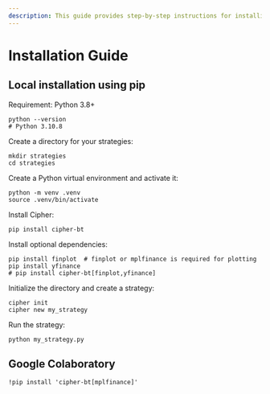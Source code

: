 ```yaml
---
description: This guide provides step-by-step instructions for installing Cipher on your local machine or in Google Colaboratory.
---
```


# Installation Guide

## Local installation using pip

Requirement: Python 3.8+

```shell
python --version
# Python 3.10.8
```

Create a directory for your strategies:
```shell
mkdir strategies
cd strategies
```

Create a Python virtual environment and activate it:
```shell
python -m venv .venv
source .venv/bin/activate
```

Install Cipher:
```shell
pip install cipher-bt
```

Install optional dependencies:
```shell
pip install finplot  # finplot or mplfinance is required for plotting
pip install yfinance
# pip install cipher-bt[finplot,yfinance]
```

Initialize the directory and create a strategy:
```shell
cipher init
cipher new my_strategy
```

Run the strategy:
```shell
python my_strategy.py
```

## Google Colaboratory

```text
!pip install 'cipher-bt[mplfinance]'
```
